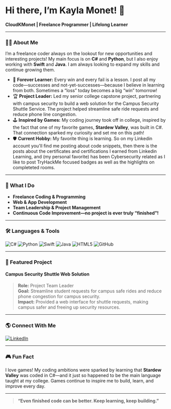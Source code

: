 # Hi there, I’m Kayla Monet! 👋

**CloudKMonet | Freelance Programmer | Lifelong Learner**

---

### 👩‍💻 About Me

I’m a freelance coder always on the lookout for new opportunities and interesting projects! My main focus is on **C#** and **Python**, but I also enjoy working with **Swift** and **Java**. I am always looking to expand my skills and continue growing them.

- 🌱 **Forever Learner:** Every win and every fail is a lesson. I post all my code—successes and not-yet-successes—because I believe in learning from both. Sometimes a “loss” today becomes a big “win” tomorrow!
- 🏆 **Project Leader:** Led my senior college capstone project, partnering with campus security to build a web solution for the Campus Security Shuttle Service. The project helped streamline safe ride requests and reduce phone line congestion.
- 🕹️ **Inspired by Games:** My coding journey took off in college, inspired by the fact that one of my favorite games, **Stardew Valley**, was built in C#. That connection sparked my curiosity and set me on this path!
- 🛡️ **Current Hobby:** My favorite thing is learning. So on my Linkedin account you'll find me posting about code snippets, then there is the posts about the certificates and certifications I earned from Linkedin Learning, and (my personal favorite) has been Cybersecurity related as I like to post TryHackMe focused badges as well as the highlights on completeted rooms. 

---

### 💼 What I Do

- **Freelance Coding & Programming**  
- **Web & App Development**  
- **Team Leadership & Project Management**  
- **Continuous Code Improvement—no project is ever truly “finished”!**

---

### 🛠️ Languages & Tools

![C#](https://img.shields.io/badge/C%23-239120?style=flat&logo=c-sharp&logoColor=white)
![Python](https://img.shields.io/badge/Python-3776AB?style=flat&logo=python&logoColor=white)
![Swift](https://img.shields.io/badge/Swift-FA7343?style=flat&logo=swift&logoColor=white)
![Java](https://img.shields.io/badge/Java-007396?style=flat&logo=java&logoColor=white)
![HTML5](https://img.shields.io/badge/HTML5-E34F26?style=flat&logo=html5&logoColor=white)
![GitHub](https://img.shields.io/badge/GitHub-181717?style=flat&logo=github&logoColor=white)

---

### 🚀 Featured Project

#### Campus Security Shuttle Web Solution
> **Role:** Project Team Leader  
> **Goal:** Streamline student requests for campus safe rides and reduce phone congestion for campus security.  
> **Impact:** Provided a web interface for shuttle requests, making campus safer and freeing up security resources.

---

### 🌎 Connect With Me

[![LinkedIn](https://img.shields.io/badge/-Kayla%20Monet-blue?style=flat&logo=linkedin&logoColor=white)](https://www.linkedin.com/in/kayla-monet-451b2a1ba)

---

### 🎮 Fun Fact

I love games! My coding ambitions were sparked by learning that **Stardew Valley** was coded in C#—and it just so happened to be the main language taught at my college. Games continue to inspire me to build, learn, and improve every day.

---

> **“Even finished code can be better. Keep learning, keep building.”**
